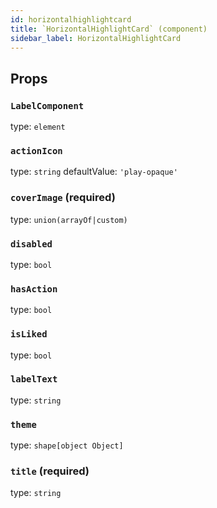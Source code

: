 ```yaml
---
id: horizontalhighlightcard
title: `HorizontalHighlightCard` (component)
sidebar_label: HorizontalHighlightCard
---
```



Props
-----

### `LabelComponent`

type: `element`


### `actionIcon`

type: `string`
defaultValue: `'play-opaque'`


### `coverImage` (required)

type: `union(arrayOf|custom)`


### `disabled`

type: `bool`


### `hasAction`

type: `bool`


### `isLiked`

type: `bool`


### `labelText`

type: `string`


### `theme`

type: `shape[object Object]`


### `title` (required)

type: `string`

